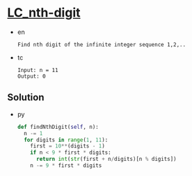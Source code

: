 # [LC_nth-digit](https://leetcode.com/problems/nth-digit)

* en

  ```en
  Find nth digit of the infinite integer sequence 1,2,..
  ```

* tc

  ```tc
  Input: n = 11
  Output: 0
  ```

## Solution

* py

  ```py
  def findNthDigit(self, n):
    n -= 1
    for digits in range(1, 11):
      first = 10**(digits - 1)
      if n < 9 * first * digits:
        return int(str(first + n/digits)[n % digits])
      n -= 9 * first * digits
  ```
